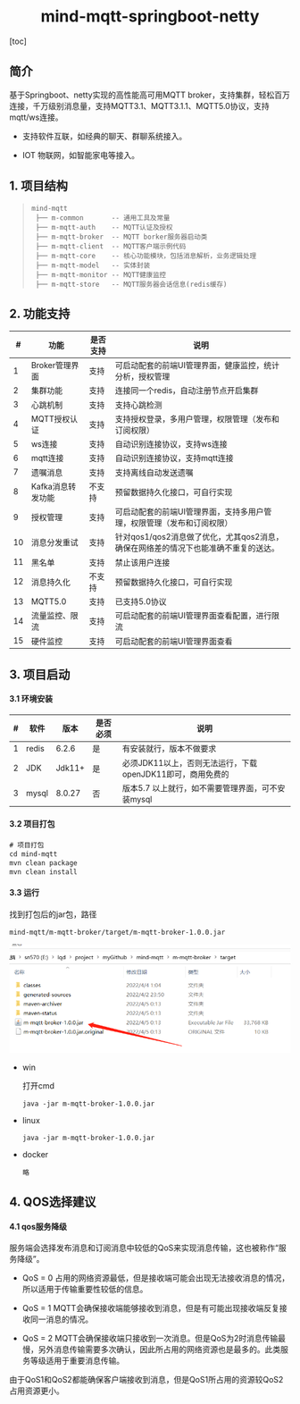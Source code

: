 <h1 align="center">mind-mqtt-springboot-netty</h1> 

[toc]

## 简介

基于Springboot、netty实现的高性能高可用MQTT broker，支持集群，轻松百万连接，千万级别消息量，支持MQTT3.1、MQTT3.1.1、MQTT5.0协议，支持mqtt/ws连接。

- 支持软件互联，如经典的聊天、群聊系统接入。

- IOT 物联网，如智能家电等接入。

## 1. 项目结构

>```
>mind-mqtt
>  ├── m-common       -- 通用工具及常量
>  ├── m-mqtt-auth    -- MQTT认证及授权
>  ├── m-mqtt-broker  -- MQTT borker服务器启动类
>  ├── m-mqtt-client  -- MQTT客户端示例代码
>  ├── m-mqtt-core    -- 核心功能模块，包括消息解析，业务逻辑处理
>  ├── m-mqtt-model   -- 实体封装 
>  ├── m-mqtt-monitor -- MQTT健康监控
>  ├── m-mqtt-store   -- MQTT服务器会话信息(redis缓存)
>```

## 2. 功能支持

| #    | 功能              | 是否支持 | 说明                                                         |
| ---- | ----------------- | -------- | ------------------------------------------------------------ |
| 1    | Broker管理界面    | 支持     | 可启动配套的前端UI管理界面，健康监控，统计分析，授权管理     |
| 2    | 集群功能          | 支持     | 连接同一个redis，自动注册节点开启集群                        |
| 3    | 心跳机制          | 支持     | 支持心跳检测                                                 |
| 4    | MQTT授权认证      | 支持     | 支持授权登录，多用户管理，权限管理（发布和订阅权限）         |
| 5    | ws连接            | 支持     | 自动识别连接协议，支持ws连接                                 |
| 6    | mqtt连接          | 支持     | 自动识别连接协议，支持mqtt连接                               |
| 7    | 遗嘱消息          | 支持     | 支持离线自动发送遗嘱                                         |
| 8    | Kafka消息转发功能 | 不支持   | 预留数据持久化接口，可自行实现                               |
| 9    | 授权管理          | 支持     | 可启动配套的前端UI管理界面，支持多用户管理，权限管理（发布和订阅权限） |
| 10   | 消息分发重试      | 支持     | 针对qos1/qos2消息做了优化，尤其qos2消息，确保在网络差的情况下也能准确不重复的送达。 |
| 11   | 黑名单            | 支持     | 禁止该用户连接                                               |
| 12   | 消息持久化        | 不支持   | 预留数据持久化接口，可自行实现                               |
| 13   | MQTT5.0           | 支持     | 已支持5.0协议                                                |
| 14   | 流量监控、限流    | 支持     | 可启动配套的前端UI管理界面查看配置，进行限流                 |
| 15   | 硬件监控          | 支持     | 可启动配套的前端UI管理界面查看                               |

## 3. 项目启动

#### 3.1 环境安装

| #    | 软件  | 版本   | 是否必须 | 说明                                                       |
| ---- | ----- | ------ | -------- | ---------------------------------------------------------- |
| 1    | redis | 6.2.6  | 是       | 有安装就行，版本不做要求                                   |
| 2    | JDK   | Jdk11+ | 是       | 必须JDK11以上，否则无法运行，下载openJDK11即可，商用免费的 |
| 3    | mysql | 8.0.27 | 否       | 版本5.7 以上就行，如不需要管理界面，可不安装mysql          |

#### 3.2 项目打包

```shell
# 项目打包
cd mind-mqtt
mvn clean package
mvn clean install
```

#### 3.3 运行

找到打包后的jar包，路径

```
mind-mqtt/m-mqtt-broker/target/m-mqtt-broker-1.0.0.jar
```

![](\docs\doc-image\package01.png)

- win

  打开cmd

  ```shell
  java -jar m-mqtt-broker-1.0.0.jar
  ```

- linux

  ```shell
  java -jar m-mqtt-broker-1.0.0.jar
  ```

- docker

  ```shell
  略
  ```

  

## 4. QOS选择建议

#### 4.1 qos服务降级 

服务端会选择发布消息和订阅消息中较低的QoS来实现消息传输，这也被称作“服务降级”。 

- QoS = 0 占用的网络资源最低，但是接收端可能会出现无法接收消息的情况，所以适用于传输重要性较低的信息。

- QoS = 1 MQTT会确保接收端能够接收到消息，但是有可能出现接收端反复接收同一消息的情况。 

- QoS = 2 MQTT会确保接收端只接收到一次消息。但是QoS为2时消息传输最慢，另外消息传输需要多次确认，因此所占用的网络资源也是最多的。此类服务等级适用于重要消息传输。

由于QoS1和QoS2都能确保客户端接收到消息，但是QoS1所占用的资源较QoS2占用资源更小。